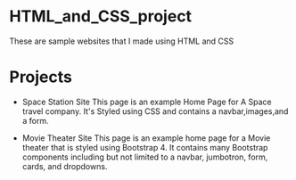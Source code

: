 # HTML_and_CSS_project
These are sample websites that I made using HTML and CSS

# Projects

- Space Station Site
This page is an example Home Page for A Space travel company. It's Styled using CSS and contains a navbar,images,and a form.

- Movie Theater Site
This page is an example home page for a Movie theater that is styled using Bootstrap 4. It contains many Bootstrap components
including but not limited to a navbar, jumbotron, form, cards, and dropdowns.


